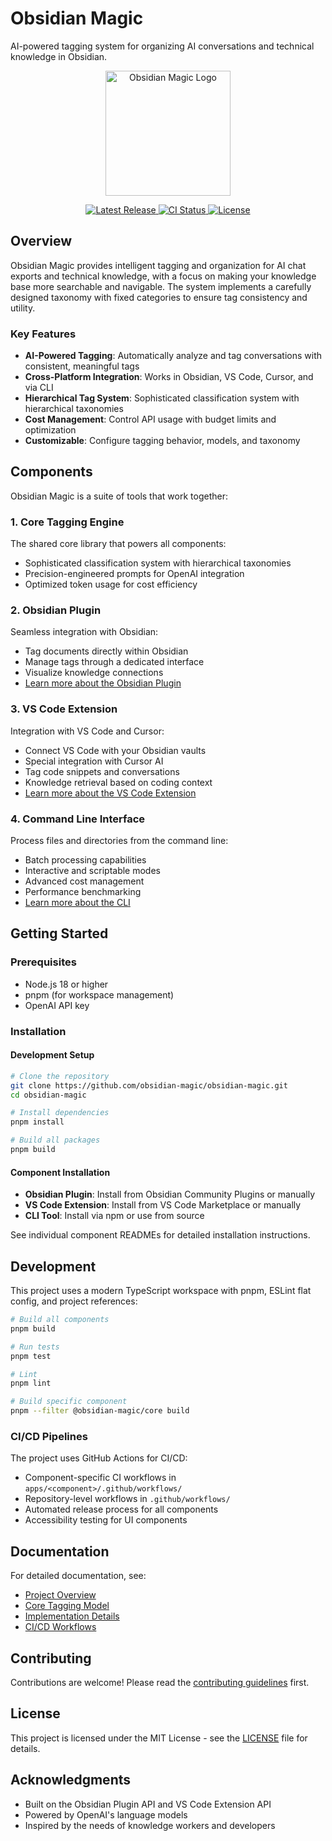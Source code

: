 # Obsidian Magic

AI-powered tagging system for organizing AI conversations and technical knowledge in Obsidian.

<p align="center">
  <img src="documentation/assets/obsidian-magic-logo.png" alt="Obsidian Magic Logo" width="200" />
</p>

<p align="center">
  <a href="https://github.com/obsidian-magic/obsidian-magic/releases/latest">
    <img src="https://img.shields.io/github/v/release/obsidian-magic/obsidian-magic" alt="Latest Release">
  </a>
  <a href="https://github.com/obsidian-magic/obsidian-magic/actions">
    <img src="https://github.com/obsidian-magic/obsidian-magic/actions/workflows/ci.yml/badge.svg" alt="CI Status">
  </a>
  <a href="https://github.com/obsidian-magic/obsidian-magic/blob/main/LICENSE">
    <img src="https://img.shields.io/github/license/obsidian-magic/obsidian-magic" alt="License">
  </a>
</p>

## Overview

Obsidian Magic provides intelligent tagging and organization for AI chat exports and technical knowledge, with a focus on making your knowledge base more searchable and navigable. The system implements a carefully designed taxonomy with fixed categories to ensure tag consistency and utility.

### Key Features

- **AI-Powered Tagging**: Automatically analyze and tag conversations with consistent, meaningful tags
- **Cross-Platform Integration**: Works in Obsidian, VS Code, Cursor, and via CLI
- **Hierarchical Tag System**: Sophisticated classification system with hierarchical taxonomies
- **Cost Management**: Control API usage with budget limits and optimization
- **Customizable**: Configure tagging behavior, models, and taxonomy

## Components

Obsidian Magic is a suite of tools that work together:

### 1. Core Tagging Engine

The shared core library that powers all components:

- Sophisticated classification system with hierarchical taxonomies
- Precision-engineered prompts for OpenAI integration
- Optimized token usage for cost efficiency

### 2. Obsidian Plugin

Seamless integration with Obsidian:

- Tag documents directly within Obsidian
- Manage tags through a dedicated interface
- Visualize knowledge connections
- [Learn more about the Obsidian Plugin](apps/obsidian-plugin/README.md)

### 3. VS Code Extension

Integration with VS Code and Cursor:

- Connect VS Code with your Obsidian vaults
- Special integration with Cursor AI
- Tag code snippets and conversations
- Knowledge retrieval based on coding context
- [Learn more about the VS Code Extension](apps/vscode/README.md)

### 4. Command Line Interface

Process files and directories from the command line:

- Batch processing capabilities
- Interactive and scriptable modes
- Advanced cost management
- Performance benchmarking
- [Learn more about the CLI](apps/cli/README.md)

## Getting Started

### Prerequisites

- Node.js 18 or higher
- pnpm (for workspace management)
- OpenAI API key

### Installation

#### Development Setup

```bash
# Clone the repository
git clone https://github.com/obsidian-magic/obsidian-magic.git
cd obsidian-magic

# Install dependencies
pnpm install

# Build all packages
pnpm build
```

#### Component Installation

- **Obsidian Plugin**: Install from Obsidian Community Plugins or manually
- **VS Code Extension**: Install from VS Code Marketplace or manually
- **CLI Tool**: Install via npm or use from source

See individual component READMEs for detailed installation instructions.

## Development

This project uses a modern TypeScript workspace with pnpm, ESLint flat config, and project references:

```bash
# Build all components
pnpm build

# Run tests
pnpm test

# Lint
pnpm lint

# Build specific component
pnpm --filter @obsidian-magic/core build
```

### CI/CD Pipelines

The project uses GitHub Actions for CI/CD:

- Component-specific CI workflows in `apps/<component>/.github/workflows/`
- Repository-level workflows in `.github/workflows/`
- Automated release process for all components
- Accessibility testing for UI components

## Documentation

For detailed documentation, see:

- [Project Overview](documentation/README.md)
- [Core Tagging Model](documentation/core/tagging-model.md)
- [Implementation Details](documentation/implementation/project-structure.md)
- [CI/CD Workflows](documentation/implementation/ci-cd-workflows.md)

## Contributing

Contributions are welcome! Please read the [contributing guidelines](CONTRIBUTING.md) first.

## License

This project is licensed under the MIT License - see the [LICENSE](LICENSE) file for details.

## Acknowledgments

- Built on the Obsidian Plugin API and VS Code Extension API
- Powered by OpenAI's language models
- Inspired by the needs of knowledge workers and developers
